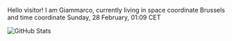 Hello visitor! I am Giammarco, currently living in space coordinate Brussels and time coordinate Sunday, 28 February, 01:09 CET

![GitHub Stats](https://github-readme-stats.vercel.app/api?username=grcasanova)
